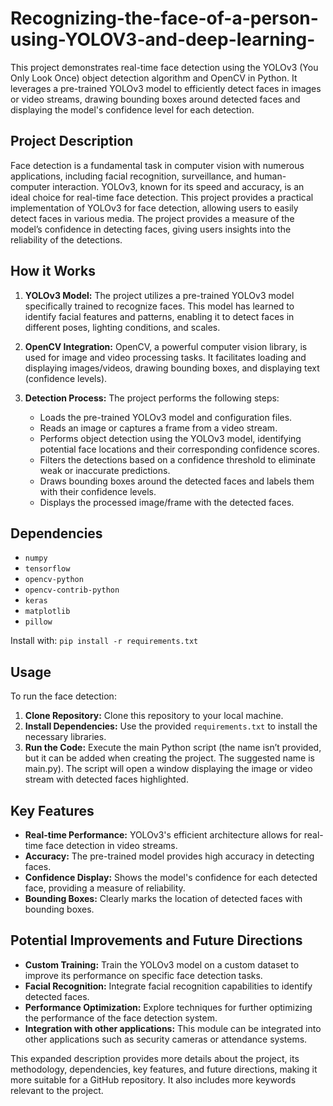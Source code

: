 # Recognizing-the-face-of-a-person-using-YOLOV3-and-deep-learning-
This project demonstrates real-time face detection using the YOLOv3 (You Only Look Once) object detection algorithm and OpenCV in Python.  It leverages a pre-trained YOLOv3 model to efficiently detect faces in images or video streams, drawing bounding boxes around detected faces and displaying the model's confidence level for each detection.

## Project Description

Face detection is a fundamental task in computer vision with numerous applications, including facial recognition, surveillance, and human-computer interaction. YOLOv3, known for its speed and accuracy, is an ideal choice for real-time face detection. This project provides a practical implementation of YOLOv3 for face detection, allowing users to easily detect faces in various media.  The project provides a measure of the model’s confidence in detecting faces, giving users insights into the reliability of the detections.

## How it Works

1. **YOLOv3 Model:**  The project utilizes a pre-trained YOLOv3 model specifically trained to recognize faces.  This model has learned to identify facial features and patterns, enabling it to detect faces in different poses, lighting conditions, and scales.

2. **OpenCV Integration:** OpenCV, a powerful computer vision library, is used for image and video processing tasks.  It facilitates loading and displaying images/videos, drawing bounding boxes, and displaying text (confidence levels).

3. **Detection Process:**  The project performs the following steps:
    - Loads the pre-trained YOLOv3 model and configuration files.
    - Reads an image or captures a frame from a video stream.
    - Performs object detection using the YOLOv3 model, identifying potential face locations and their corresponding confidence scores.
    - Filters the detections based on a confidence threshold to eliminate weak or inaccurate predictions.
    - Draws bounding boxes around the detected faces and labels them with their confidence levels.
    - Displays the processed image/frame with the detected faces.

## Dependencies

* `numpy`
* `tensorflow`
* `opencv-python`
* `opencv-contrib-python`
* `keras`
* `matplotlib`
* `pillow`

Install with: `pip install -r requirements.txt`

## Usage

To run the face detection:

1.  **Clone Repository:** Clone this repository to your local machine.
2.  **Install Dependencies:**  Use the provided `requirements.txt` to install the necessary libraries.
3.  **Run the Code:** Execute the main Python script (the name isn’t provided, but it can be added when creating the project.  The suggested name is main.py). The script will open a window displaying the image or video stream with detected faces highlighted.

## Key Features

* **Real-time Performance:**  YOLOv3's efficient architecture allows for real-time face detection in video streams.
* **Accuracy:**  The pre-trained model provides high accuracy in detecting faces.
* **Confidence Display:**  Shows the model's confidence for each detected face, providing a measure of reliability.
* **Bounding Boxes:**  Clearly marks the location of detected faces with bounding boxes.


## Potential Improvements and Future Directions

* **Custom Training:**  Train the YOLOv3 model on a custom dataset to improve its performance on specific face detection tasks.
* **Facial Recognition:**  Integrate facial recognition capabilities to identify detected faces.
* **Performance Optimization:**  Explore techniques for further optimizing the performance of the face detection system.
* **Integration with other applications:** This module can be integrated into other applications such as security cameras or attendance systems.


This expanded description provides more details about the project, its methodology, dependencies, key features, and future directions, making it more suitable for a GitHub repository. It also includes more keywords relevant to the project.
